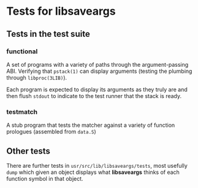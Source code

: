 # Tests for **libsaveargs**

## Tests in the test suite

### functional

A set of programs with a variety of paths through the argument-passing ABI.
Verifying that `pstack(1)` can display arguments (testing the plumbing through
`libproc(3LIB)`).

Each program is expected to display its arguments as they truly are and then
flush `stdout` to indicate to the test runner that the stack is ready.

### testmatch

A stub program that tests the matcher against a variety of
function prologues (assembled from `data.S`)

## Other tests

There are further tests in `usr/src/lib/libsaveargs/tests`, most usefully
`dump` which given an object displays what **libsaveargs** thinks of
each function symbol in that object.
